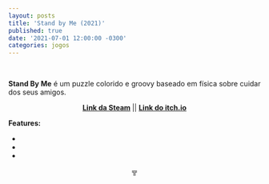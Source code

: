 ```yaml
---
layout: posts
title: 'Stand by Me (2021)'
published: true
date: '2021-07-01 12:00:00 -0300'
categories: jogos
---
```



<div style="text-align:justify">
<p>⠀</p>
<p> <b>Stand By Me</b> é um puzzle colorido e groovy baseado em física sobre cuidar dos seus amigos.</p>
<p style="text-align:center"> <b> <a href= "https://store.steampowered.com/app/1484600/Stand_By_Me/">Link da Steam</a> </b> ||  <b> <a href= "https://garoa.itch.io/standbyme">Link do itch.io</a> </b> </p>
<p></p>
<p> <b> Features: </b> </p>
<ul>
<li></li>
<li></li>
<li></li>
</ul>
<p style="text-align:center"> ╦ </p>
